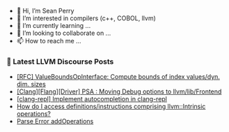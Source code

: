 - 👋 Hi, I’m Sean Perry
- 👀 I’m interested in compilers (c++, COBOL, llvm)
- 🌱 I’m currently learning ...
- 💞️ I’m looking to collaborate on ...
- 📫 How to reach me ...

<!---
s66perry/s66perry is a ✨ special ✨ repository because its `README.md` (this file) appears on your GitHub profile.
You can click the Preview link to take a look at your changes.
--->
### 📕 Latest LLVM Discourse Posts

<!-- DISCOURSE-LLVM:START -->
- [[RFC] ValueBoundsOpInterface: Compute bounds of index values/dyn. dim. sizes](https://discourse.llvm.org/t/rfc-valueboundsopinterface-compute-bounds-of-index-values-dyn-dim-sizes/69174#post_8)
- [[Clang][Flang][Driver] PSA : Moving Debug options to llvm/lib/Frontend](https://discourse.llvm.org/t/clang-flang-driver-psa-moving-debug-options-to-llvm-lib-frontend/69560#post_1)
- [[clang-repl] Implement autocompletion in clang-repl](https://discourse.llvm.org/t/clang-repl-implement-autocompletion-in-clang-repl/60364#post_14)
- [How do I access definitions/instructions comprising llvm::Intrinsic operations?](https://discourse.llvm.org/t/how-do-i-access-definitions-instructions-comprising-llvm-intrinsic-operations/69559#post_1)
- [Parse Error addOperations](https://discourse.llvm.org/t/parse-error-addoperations/69556#post_2)
<!-- DISCOURSE-LLVM:END -->
